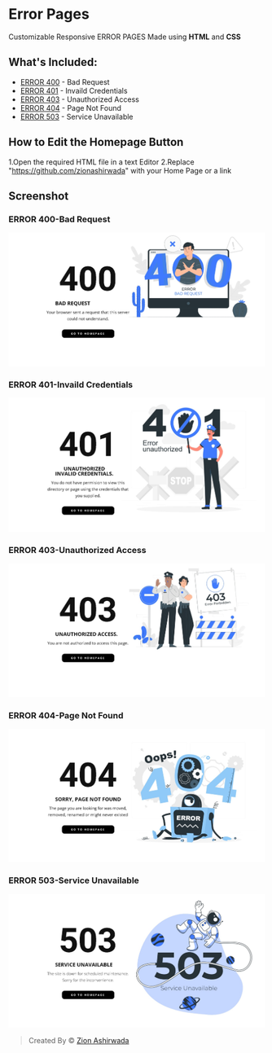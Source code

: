 # Error Pages
Customizable Responsive ERROR PAGES Made using **HTML** and **CSS**

## What's Included:
- [ERROR 400](https://github.com/zionashirwada/ErrorPages/blob/main/README.md#error-400-bad-request) - Bad Request 
- [ERROR 401](https://github.com/zionashirwada/ErrorPages/blob/main/README.md#error-401-invaild-credentials) - Invaild Credentials
- [ERROR 403](https://github.com/zionashirwada/ErrorPages/blob/main/README.md#error-403-unauthorized-access) - Unauthorized Access
- [ERROR 404](https://github.com/zionashirwada/ErrorPages/blob/main/README.md#error-404-page-not-found) - Page Not Found
- [ERROR 503](https://github.com/zionashirwada/ErrorPages/blob/main/README.md#error-503-service-unavailable) - Service Unavailable

## How to Edit the Homepage Button
1.Open the required HTML file in a text Editor 
2.Replace "https://github.com/zionashirwada" with your Home Page or a link

## Screenshot

 ### ERROR 400-Bad Request
![This is an image](https://github.com/zionashirwada/ErrorPages/blob/main/Screenshots/400.jpeg)
  ### ERROR 401-Invaild Credentials
![This is an image](https://github.com/zionashirwada/ErrorPages/blob/main/Screenshots/401.jpeg)
 ### ERROR 403-Unauthorized Access
![This is an image](https://github.com/zionashirwada/ErrorPages/blob/main/Screenshots/403.jpeg)
 ### ERROR 404-Page Not Found
![This is an image](https://github.com/zionashirwada/ErrorPages/blob/main/Screenshots/404.jpeg)
 ### ERROR 503-Service Unavailable
![This is an image](https://github.com/zionashirwada/ErrorPages/blob/main/Screenshots/503.jpeg)

 
 
 
 
 
 
>Created By © [Zion Ashirwada](https://github.com/zionashirwada)
